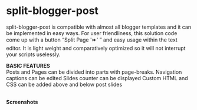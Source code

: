 # split-blogger-post
split-blogger-post is compatible with almost all blogger templates and it can be implemented in easy ways. For user friendliness, this solution code come up with a button “Split Page '⏩' ” and easy usage within the text editor. It is light weight and comparatively optimized so it will not interrupt your scripts uselessly.

<b>BASIC FEATURES</b><br>
Posts and Pages can be divided into parts with page-breaks.
Navigation captions can be edited
Slides counter can be displayed
Custom HTML and CSS can be added above and below post slides

<br>
<b>Screenshots</b><br>


